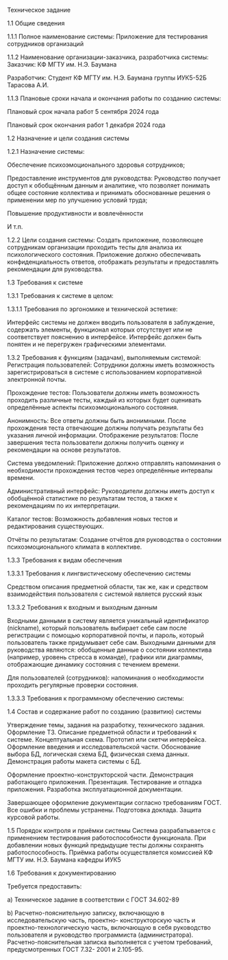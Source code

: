 Техническое задание

1.1 Общие сведения

1.1.1 Полное наименование системы:
Приложение для тестирования сотрудников организаций

1.1.2 Наименование организации-заказчика, разработчика системы:
Заказчик: КФ МГТУ им. Н.Э. Баумана

Разработчик: Студент КФ МГТУ им. Н.Э. Баумана группы ИУК5-52Б Тарасова А.И.

1.1.3 Плановые сроки начала и окончания работы по созданию системы:

Плановый срок начала работ 5 сентября 2024 года

Плановый срок окончания работ 1 декабря 2024 года


1.2 Назначение и цели создания системы

1.2.1 Назначение системы:

Обеспечение психоэмоционального здоровья сотрудников;

Предоставление инструментов для руководства: Руководство получает доступ к
обобщённым данным и аналитике, что позволяет понимать общее состояние
коллектива и принимать обоснованные решения о применении мер по улучшению
условий труда;

Повышение продуктивности и вовлечённости

И т.п.

1.2.2 Цели создания системы: Создать приложение, позволяющее сотрудникам
организации проходить тесты для анализа их психологического состояния.
Приложение должно обеспечивать конфиденциальность ответов, отображать
результаты и предоставлять рекомендации для руководства.

1.3 Требования к системе

1.3.1 Требования к системе в целом:

1.3.1.1 Требования по эргономике и технической эстетике:

Интерфейс системы не должен вводить пользователя в заблуждение, содержать
элементы, функционал которых отсутствует или не соответствует пояснению в
интерфейсе. Интерфейс должен быть понятен и не перегружен графическими
элементами.

1.3.2 Требования к функциям (задачам), выполняемым системой:
Регистрация пользователей: Сотрудники должны иметь возможность
зарегистрироваться в системе с использованием корпоративной электронной почты.

Прохождение тестов: Пользователи должны иметь возможность проходить
различные тесты, каждый из которых будет оценивать определённые аспекты
психоэмоционального состояния.

Анонимность: Все ответы должны быть анонимными. После прохождения теста
отвечающие должны получать результаты без указания личной информации.
Отображение результатов: После завершения теста пользователи должны получить
оценку и рекомендации на основе результатов.

Система уведомлений: Приложение должно отправлять напоминания о
необходимости прохождения тестов через определённые интервалы времени.

Административный интерфейс: Руководители должны иметь доступ к обобщённой
статистике по результатам тестов, а также к рекомендациям по их интерпретации.

Каталог тестов: Возможность добавления новых тестов и редактирования
существующих.

Отчёты по результатам: Создание отчётов для руководства о состоянии
психоэмоционального климата в коллективе.

1.3.3 Требования к видам обеспечения

1.3.3.1 Требования к лингвистическому обеспечению системы

Средством описания предметной области, так же, как и средством взаимодействия
пользователя с системой является русский язык

1.3.3.2 Требования к входным и выходным данным

Входными данными в систему является уникальный идентификатор (nickname),
который пользователь выбирает себе сам после регистрации с помощью
корпоративной почты, и пароль, который пользователь также придумывает себе сам.
Выходными данными для руководства являются: обобщенные данные о состоянии
коллектива (например, уровень стресса в команде), графики или диаграммы,
отображающие динамику состояния с течением времени.

Для пользователей (сотрудников): напоминания о необходимости проходить
регулярные проверки состояния.

1.3.3.3 Требования к программному обеспечению системы:

1.4 Состав и содержание работ по созданию (развитию) системы

Утверждение темы, задания на разработку, технического задания. Оформление ТЗ.
Описание предметной области и требований к системе. Концептуальная схема.
Прототип или скетчи интерфейса.
Оформление введения и исследовательской части. Обоснование выбора БД,
логическая схема БД, физическая схема данных. Демонстрация работы макета
системы с БД.

Оформление проектно-конструкторской части. Демонстрация работающего
приложения. Презентация. Тестирование и отладка приложения. Разработка
эксплуатационной документации.

Завершающее оформление документации согласно требованиям ГОСТ. Все ошибки
и проблемы устранены. Подготовка доклада. Защита курсовой работы.

1.5 Порядок контроля и приёмки системы Система разрабатывается с применением
тестирования работоспособности функционала. При добавлении новых функций
предыдущие тесты должны сохранять работоспособность. Приёмка работы
осуществляется комиссией КФ МГТУ им. Н.Э. Баумана кафедры ИУК5

1.6 Требования к документированию

Требуется предоставить:

а) Техническое задание в соответствии с ГОСТ 34.602-89

b) Расчетно-пояснительную записку, включающую в исследовательскую часть,
проектно- конструкторскую часть и проектно-технологическую часть, включающую в
себя руководство пользователя и руководство программиста (администратора).
Расчетно-пояснительная записка выполняется с учетом требований,
предусмотренных ГОСТ 7.32- 2001 и 2.105-95.